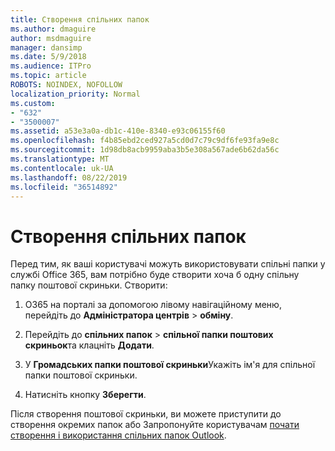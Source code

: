 ```yaml
---
title: Створення спільних папок
ms.author: dmaguire
author: msdmaguire
manager: dansimp
ms.date: 5/9/2018
ms.audience: ITPro
ms.topic: article
ROBOTS: NOINDEX, NOFOLLOW
localization_priority: Normal
ms.custom:
- "632"
- "3500007"
ms.assetid: a53e3a0a-db1c-410e-8340-e93c06155f60
ms.openlocfilehash: f4b85ebd2ced927a5cd0d7c79c9df6fe93fa9e8c
ms.sourcegitcommit: 1d98db8acb9959aba3b5e308a567ade6b62da56c
ms.translationtype: MT
ms.contentlocale: uk-UA
ms.lasthandoff: 08/22/2019
ms.locfileid: "36514892"
---
```

# <a name="creating-public-folders"></a>Створення спільних папок

Перед тим, як ваші користувачі можуть використовувати спільні папки у службі Office 365, вам потрібно буде створити хоча б одну спільну папку поштової скриньки. Створити:
  
1. O365 на порталі за допомогою лівому навігаційному меню, перейдіть до **Адміністратора центрів** \> **обміну**.

2. Перейдіть до **спільних папок** \> **спільної папки поштових скриньок**та клацніть **Додати**.

3. У **Громадських папки поштової скриньки**Укажіть ім'я для спільної папки поштової скриньки.

4. Натисніть кнопку **Зберегти**.

Після створення поштової скриньки, ви можете приступити до створення окремих папок або Запропонуйте користувачам [почати створення і використання спільних папок Outlook](https://support.office.com/article/Create-and-share-a-public-folder-in-Outlook-a2835011-d524-4a5c-a207-05c159bb2a97).
  